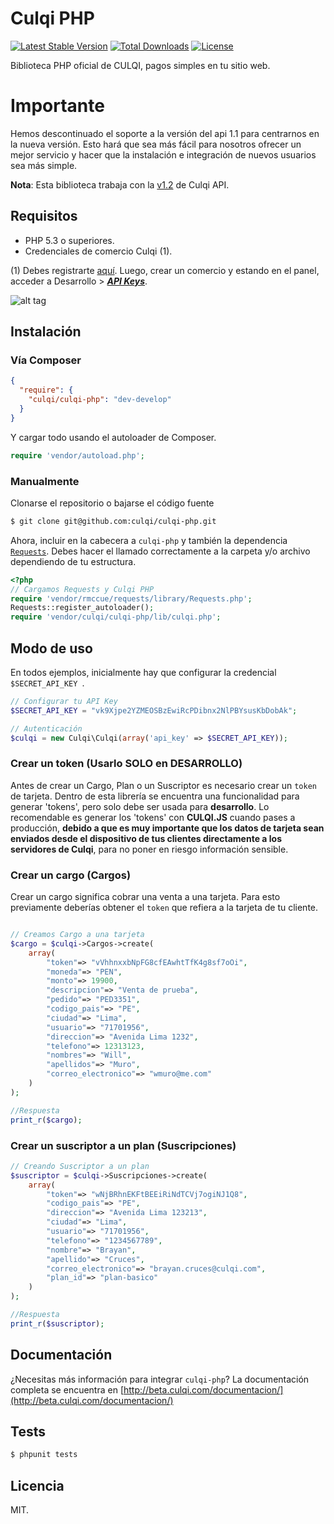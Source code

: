 
# Culqi PHP

[![Latest Stable Version](https://poser.pugx.org/culqi/culqi-php/v/stable)](https://packagist.org/packages/culqi/culqi-php)
[![Total Downloads](https://poser.pugx.org/culqi/culqi-php/downloads)](https://packagist.org/packages/culqi/culqi-php)
[![License](https://poser.pugx.org/culqi/culqi-php/license)](https://packagist.org/packages/culqi/culqi-php)

Biblioteca PHP oficial de CULQI, pagos simples en tu sitio web.

# Importante

Hemos descontinuado el soporte a la versión del api 1.1 para centrarnos en la nueva versión. Esto hará que sea más fácil para nosotros ofrecer un mejor servicio y hacer que la instalación e integración de nuevos usuarios sea más simple.

**Nota**: Esta biblioteca trabaja con la [v1.2](https://culqi.api-docs.io/v1.2) de Culqi API.


## Requisitos

* PHP 5.3 o superiores.
* Credenciales de comercio Culqi (1).

(1) Debes registrarte [aquí](https://integ-panel.culqi.com/#/registro). Luego, crear un comercio y estando en el panel, acceder a Desarrollo > [***API Keys***](https://integ-panel.culqi.com/#/panel/comercio/desarrollo/llaves).

![alt tag](http://i.imgur.com/NhE6mS9.png)

## Instalación

### Vía Composer
```json
{
  "require": {
    "culqi/culqi-php": "dev-develop"
  }
}
```

Y cargar todo usando el autoloader de Composer.

```php
require 'vendor/autoload.php';
```

### Manualmente

Clonarse el repositorio o bajarse el código fuente

```bash
$ git clone git@github.com:culqi/culqi-php.git
```

Ahora, incluir en la cabecera a `culqi-php` y también la dependencia [`Requests`](https://github.com/rmccue/requests). Debes hacer el llamado correctamente a la carpeta y/o archivo dependiendo de tu estructura.

```php
<?php
// Cargamos Requests y Culqi PHP
require 'vendor/rmccue/requests/library/Requests.php';
Requests::register_autoloader();
require 'vendor/culqi/culqi-php/lib/culqi.php';
```

## Modo de uso

En todos ejemplos, inicialmente hay que configurar la credencial `$SECRET_API_KEY `.

```php
// Configurar tu API Key
$SECRET_API_KEY = "vk9Xjpe2YZMEOSBzEwiRcPDibnx2NlPBYsusKbDobAk";

// Autenticación
$culqi = new Culqi\Culqi(array('api_key' => $SECRET_API_KEY));

```

### Crear un token (Usarlo SOLO en DESARROLLO)
Antes de crear un Cargo, Plan o un Suscriptor es necesario crear un `token` de tarjeta. Dentro de esta librería se encuentra una funcionalidad para generar 'tokens', pero solo
debe ser usada para **desarrollo**. Lo recomendable es generar los 'tokens' con **CULQI.JS** cuando pases a producción, **debido a que es muy importante que los datos de tarjeta sean enviados desde el dispositivo de tus clientes directamente a los servidores de Culqi**, para no poner en riesgo información sensible.


### Crear un cargo (Cargos)
Crear un cargo significa cobrar una venta a una tarjeta. Para esto previamente
deberías obtener el  `token` que refiera a la tarjeta de tu cliente.


```php

// Creamos Cargo a una tarjeta
$cargo = $culqi->Cargos->create(
    array(
        "token"=> "vVhhnxxbNpFG8cfEAwhtTfK4g8sf7oOi",        
        "moneda"=> "PEN",
        "monto"=> 19900,      
        "descripcion"=> "Venta de prueba",
        "pedido"=> "PED3351",       
        "codigo_pais"=> "PE",
        "ciudad"=> "Lima",
        "usuario"=> "71701956",
        "direccion"=> "Avenida Lima 1232",      
        "telefono"=> 12313123,
        "nombres"=> "Will",
        "apellidos"=> "Muro",
        "correo_electronico"=> "wmuro@me.com"
    )
);

//Respuesta
print_r($cargo);

```

### Crear un suscriptor a un plan (Suscripciones)
```php
// Creando Suscriptor a un plan
$suscriptor = $culqi->Suscripciones->create(
    array(
        "token"=> "wNjBRhnEKFtBEEiRiNdTCVj7ogiNJ1Q8",
        "codigo_pais"=> "PE",
        "direccion"=> "Avenida Lima 123213",
        "ciudad"=> "Lima",
        "usuario"=> "71701956",
        "telefono"=> "1234567789",
        "nombre"=> "Brayan",
        "apellido"=> "Cruces",
        "correo_electronico"=> "brayan.cruces@culqi.com",
        "plan_id"=> "plan-basico"    
    )
);

//Respuesta
print_r($suscriptor);
```

## Documentación
¿Necesitas más información para integrar `culqi-php`? La documentación completa se encuentra en [http://beta.culqi.com/documentacion/](http://beta.culqi.com/documentacion/)



## Tests

```bash
$ phpunit tests
```
## Licencia

MIT.
